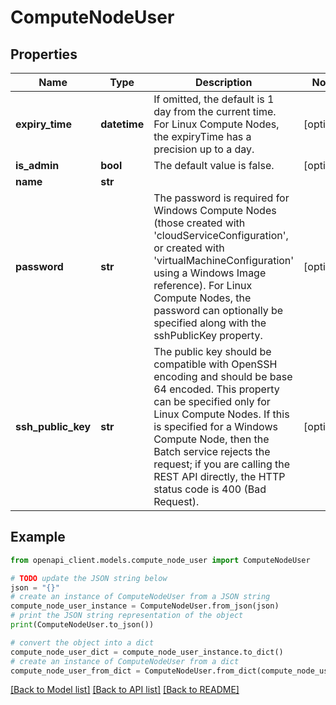 # ComputeNodeUser


## Properties

Name | Type | Description | Notes
------------ | ------------- | ------------- | -------------
**expiry_time** | **datetime** | If omitted, the default is 1 day from the current time. For Linux Compute Nodes, the expiryTime has a precision up to a day. | [optional] 
**is_admin** | **bool** | The default value is false. | [optional] 
**name** | **str** |  | 
**password** | **str** | The password is required for Windows Compute Nodes (those created with &#39;cloudServiceConfiguration&#39;, or created with &#39;virtualMachineConfiguration&#39; using a Windows Image reference). For Linux Compute Nodes, the password can optionally be specified along with the sshPublicKey property. | [optional] 
**ssh_public_key** | **str** | The public key should be compatible with OpenSSH encoding and should be base 64 encoded. This property can be specified only for Linux Compute Nodes. If this is specified for a Windows Compute Node, then the Batch service rejects the request; if you are calling the REST API directly, the HTTP status code is 400 (Bad Request). | [optional] 

## Example

```python
from openapi_client.models.compute_node_user import ComputeNodeUser

# TODO update the JSON string below
json = "{}"
# create an instance of ComputeNodeUser from a JSON string
compute_node_user_instance = ComputeNodeUser.from_json(json)
# print the JSON string representation of the object
print(ComputeNodeUser.to_json())

# convert the object into a dict
compute_node_user_dict = compute_node_user_instance.to_dict()
# create an instance of ComputeNodeUser from a dict
compute_node_user_from_dict = ComputeNodeUser.from_dict(compute_node_user_dict)
```
[[Back to Model list]](../README.md#documentation-for-models) [[Back to API list]](../README.md#documentation-for-api-endpoints) [[Back to README]](../README.md)


